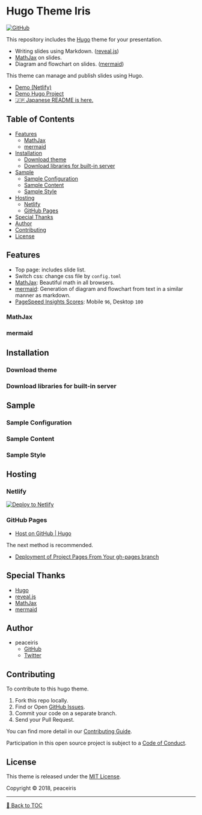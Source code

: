 # Hugo Theme Iris

<!-- https://shields.io/ -->
[![GitHub](https://img.shields.io/github/license/mashape/apistatus.svg)](https://github.com/peaceiris/hugo-iris/blob/master/LICENSE)

This repository includes the [Hugo] theme for your presentation.

- Writing slides using Markdown. ([reveal.js])
- [MathJax] on slides.
- Diagram and flowchart on slides. ([mermaid])

This theme can manage and publish slides using Hugo.

- [Demo (Netlify)]
- [Demo Hugo Project]
- [:jp: Japanese README is here.](https://github.com/peaceiris/hugo-iris/blob/master/README_ja.md)



## Table of Contents

<!-- START doctoc generated TOC please keep comment here to allow auto update -->
<!-- DON'T EDIT THIS SECTION, INSTEAD RE-RUN doctoc TO UPDATE -->


- [Features](#features)
  - [MathJax](#mathjax)
  - [mermaid](#mermaid)
- [Installation](#installation)
  - [Download theme](#download-theme)
  - [Download libraries for built-in server](#download-libraries-for-built-in-server)
- [Sample](#sample)
  - [Sample Configuration](#sample-configuration)
  - [Sample Content](#sample-content)
  - [Sample Style](#sample-style)
- [Hosting](#hosting)
  - [Netlify](#netlify)
  - [GitHub Pages](#github-pages)
- [Special Thanks](#special-thanks)
- [Author](#author)
- [Contributing](#contributing)
- [License](#license)

<!-- END doctoc generated TOC please keep comment here to allow auto update -->



## Features

- Top page: includes slide list.
- Switch css: change css file by `config.toml`
- [MathJax]: Beautiful math in all browsers.
- [mermaid]: Generation of diagram and flowchart from text in a similar manner as markdown.
- [PageSpeed Insights Scores](https://developers.google.com/speed/pagespeed/insights/?url=https%3A%2F%2Fhugoiris.netlify.com%2F): Mobile `96`, Desktop `100`

### MathJax

### mermaid



## Installation

### Download theme

### Download libraries for built-in server

<!-- Inside the folder of your Hugo site run: -->

<!-- ```sh -->
<!-- cd themes -->
<!-- git clone  -->
<!-- ``` -->

<!-- For more information read the official [setup guide](//gohugo.io/overview/installing/) of Hugo. -->



## Sample

### Sample Configuration

<!-- The following `config.toml` is used for the demo site mentioned above. -->

<!-- ```toml -->
<!-- baseurl         = "/" -->
<!-- theme           = "iris" -->
<!-- languageCode    = "en" -->
<!-- title           = "" -->
<!-- canonifyurls    = true -->

<!-- [params] -->
<!--   googleAnalytics = "" -->
<!--   name            = "peaceiris" -->
<!--   description     = "" -->
<!--   customCSS      = ["custom.css"] -->
<!-- ``` -->

### Sample Content

### Sample Style

<!-- Usually you'll maintain your own custom CSS. -->
<!-- This has to be declared in the `config.toml`. -->
<!-- Sample style is included in the `exampleSite/static/css` folder. -->

<!-- Have fun! -->



## Hosting

### Netlify

<!-- Deploy to Netlify Button -->
<!-- https://www.netlify.com/docs/deploy-button/ -->
[![Deploy to Netlify](https://www.netlify.com/img/deploy/button.svg)](https://app.netlify.com/start/deploy?repository=https://github.com/peaceiris/hugo-iris)

### GitHub Pages

- [Host on GitHub | Hugo]

The next method is recommended.

- [Deployment of Project Pages From Your gh-pages branch]



## Special Thanks

- [Hugo]
- [reveal.js]
- [MathJax]
- [mermaid]



## Author

- peaceiris
    - [GitHub]
    - [Twitter]



## Contributing

To contribute to this hugo theme.

1. Fork this repo locally.
2. Find or Open [GitHub Issues].
3. Commit your code on a separate branch.
4. Send your Pull Request.

You can find more detail in our [Contributing Guide].

Participation in this open source project is subject to a [Code of Conduct].



## License

This theme is released under the [MIT License].

Copyright © 2018, peaceiris



---

[:small_red_triangle: Back to TOC]



<!-- Internal References -->
[:small_red_triangle: Back to TOC]: #table-of-contents

[Demo (Netlify)]: https://hugoiris.netlify.com/
[Demo Hugo Project]: https://github.com/peaceiris/hugo-iris-demo
[MIT License]: ./LICENSE
[GitHub Issues]: https://github.com/peaceiris/hugo-iris/issues
[Contributing Guide]: ./CONTRIBUTING.md
[Code of Conduct]: ./CODE_OF_CONDUCT.md

[GitHub]: https://github.com/peaceiris
[Twitter]: https://twitter.com/piris314en

<!-- External References -->
[Hugo]: https://gohugo.io/
[reveal.js]: https://github.com/hakimel/reveal.js/
[MathJax]: https://www.mathjax.org/
[mermaid]: https://github.com/knsv/mermaid

[Host on GitHub | Hugo]: https://gohugo.io/hosting-and-deployment/hosting-on-github/
[Deployment of Project Pages From Your gh-pages branch]: https://gohugo.io/hosting-and-deployment/hosting-on-github/#deployment-of-project-pages-from-your-gh-pages-branch
